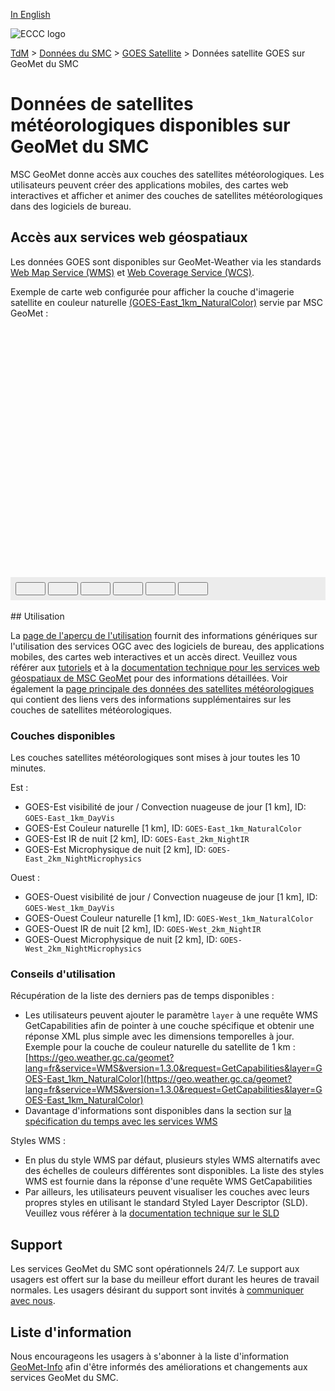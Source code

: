 [In English](readme_satellite_geomet_en.md)

![ECCC logo](../../img_eccc-logo.png)

[TdM](../../readme_fr.md) > [Données du SMC](../readme_fr.md) > [GOES Satellite](readme_satellite_fr.md) > Données satellite GOES sur GeoMet du SMC

# Données de satellites météorologiques disponibles sur GeoMet du SMC

MSC GeoMet donne accès aux couches des satellites météorologiques. Les utilisateurs peuvent créer des applications mobiles, des cartes web interactives et afficher et animer des couches de satellites météorologiques dans des logiciels de bureau.


## Accès aux services web géospatiaux

Les données GOES sont disponibles sur GeoMet-Weather via les standards [Web Map Service (WMS)](../../msc-geomet/wms_fr.md) et [Web Coverage Service (WCS)](../../msc-geomet/wcs_fr.md).

Exemple de carte web configurée pour afficher la couche d'imagerie satellite en couleur naturelle [(GOES-East_1km_NaturalColor)](https://geo.weather.gc.ca/geomet?service=WMS&version=1.3.0&request=GetCapabilities&layer=GOES-East_1km_NaturalColor) servie par MSC GeoMet :

<div id="map" style="height: 400px; position: relative">
</div>
<div id="controller" role="group" aria-label="Animation controls" style="background: #ececec; padding: 0.5rem;">
  <button id="fast-backward" class="btn btn-primary btn-sm" type="button"><i class="fa fa-fast-backward" style="padding: 0rem 1rem"></i></button>
  <button id="step-backward" class="btn btn-primary btn-sm" type="button"><i class="fa fa-step-backward" style="padding: 0rem 1rem"></i></button>
  <button id="play-pause" class="btn btn-primary btn-sm" type="button"><i class="fa fa-play" style="padding: 0rem 1rem"></i></button>
  <button id="step-forward" class="btn btn-primary btn-sm" type="button"><i class="fa fa-step-forward" style="padding: 0rem 1rem"></i></button>
  <button id="fast-forward" class="btn btn-primary btn-sm" type="button"><i class="fa fa-fast-forward" style="padding: 0rem 1rem"></i></button>
  <button id="exportmap" class="btn btn-primary btn-sm" type="button"><i class="fa fa-download" style="padding: 0rem 1rem"></i></button>
  <a id="image-download" download="msc-geomet_web-map_export.png"></a>
  <span id="info" style="padding-left: 0.5rem;cursor: pointer;"></span>
</div>
</br>
## Utilisation

La [page de l'aperçu de l'utilisation](../../usage/readme_fr.md) fournit des informations génériques sur l'utilisation des services OGC avec des logiciels de bureau, des applications mobiles, des cartes web interactives et un accès direct. Veuillez vous référer aux [tutoriels](../../usage/tutorials_fr.md) et à la [documentation technique pour les services web géospatiaux de MSC GeoMet](../../msc-geomet/readme_fr.md#standards-disponibles) pour des informations détaillées. Voir également la [page principale des données des satellites météorologiques](readme_satellite_fr.md) qui contient des liens vers des informations supplémentaires sur les couches de satellites météorologiques.

### Couches disponibles

Les couches satellites météorologiques sont mises à jour toutes les 10 minutes.

Est :

* GOES-Est visibilité de jour / Convection nuageuse de jour [1 km], ID: `GOES-East_1km_DayVis`
* GOES-Est Couleur naturelle [1 km], ID: `GOES-East_1km_NaturalColor`
* GOES-Est IR de nuit [2 km], ID: `GOES-East_2km_NightIR`
* GOES-Est Microphysique de nuit [2 km], ID: `GOES-East_2km_NightMicrophysics`

Ouest :

* GOES-Ouest visibilité de jour / Convection nuageuse de jour [1 km], ID: `GOES-West_1km_DayVis`
* GOES-Ouest Couleur naturelle [1 km], ID: `GOES-West_1km_NaturalColor`
* GOES-Ouest IR de nuit [2 km], ID: `GOES-West_2km_NightIR`
* GOES-Ouest Microphysique de nuit [2 km], ID: `GOES-West_2km_NightMicrophysics`

### Conseils d'utilisation

Récupération de la liste des derniers pas de temps disponibles :

* Les utilisateurs peuvent ajouter le paramètre `layer` à une requête WMS GetCapabilities afin de pointer à une couche spécifique et obtenir une réponse XML plus simple avec les dimensions temporelles à jour. Exemple pour la couche de couleur naturelle du satellite de 1 km : [https://geo.weather.gc.ca/geomet?lang=fr&service=WMS&version=1.3.0&request=GetCapabilities&layer=GOES-East_1km_NaturalColor](https://geo.weather.gc.ca/geomet?lang=fr&service=WMS&version=1.3.0&request=GetCapabilities&layer=GOES-East_1km_NaturalColor)
* Davantage d'informations sont disponibles dans la section sur [la spécification du temps avec les services WMS](../../../msc-geomet/wms_fr#specification-du-temps)

Styles WMS :

* En plus du style WMS par défaut, plusieurs styles WMS alternatifs avec des échelles de couleurs différentes sont disponibles. La liste des styles WMS est fournie dans la réponse d'une requête WMS GetCapabilities
* Par ailleurs, les utilisateurs peuvent visualiser les couches avec leurs propres styles en utilisant le standard Styled Layer Descriptor (SLD). Veuillez vous référer à la [documentation technique sur le SLD](../../../msc-geomet/wms_fr#specification-des-styles)

## Support

Les services GeoMet du SMC sont opérationnels 24/7. Le support aux usagers est offert sur la base du meilleur effort durant les heures de travail normales. Les usagers désirant du support sont invités à [communiquer avec nous](https://weather.gc.ca/mainmenu/contact_us_f.html).


## Liste d'information

Nous encourageons les usagers à s'abonner à la liste d'information [GeoMet-Info](https://comm.collab.science.gc.ca/mailman3/postorius/lists/geomet-info/) afin d'être informés des améliorations et changements aux services GeoMet du SMC.

<style>
  #legend-img {
    margin: 0px;
  }
  #legend-popup {
    position: absolute;
    top: 40px;
    right: 8px;
    z-index: 2;
  }
  .legend-switch{
    top: 8px;
    right: .5em;
  }
  .ol-touch .legend-switch {
    top: 80px;
  }
  .distinguish-switch{
    top: 8px;
    right: 1em;
    width: 15rem;
    position: relative;
  }
  .ol-touch .distinguish-switch{
    top: 80px;
  }
  .distinguish-switch.ol-unselectable.ol-control button{
    width: 15rem;
  }

  .distinguish-switch::before {
    content: "Données de jour seulement"; /* Ajoute le texte que tu veux ici */
    position: absolute;
    top: 50%; /* Ajuste la position verticale si nécessaire */
    left: 50%; /* Ajuste la position horizontale si nécessaire */
    transform: translate(-50%, -50%); /* Centre le texte */
    white-space: nowrap; /* Empêche le texte de passer à la ligne */
  }
</style>

<link rel="stylesheet" href="https://cdn.jsdelivr.net/npm/ol@v7.3.0/ol.css" type="text/css"/>
<script src="https://cdn.polyfill.io/v2/polyfill.min.js?features=requestAnimationFrame,Element.prototype.classList,URL"></script>
<script src="https://cdn.jsdelivr.net/npm/ol@v7.3.0/dist/ol.js"></script>
<script src="https://cdnjs.cloudflare.com/ajax/libs/FileSaver.js/1.3.3/FileSaver.min.js"></script>
<script>
    function isIE() {
      return window.navigator.userAgent.match(/(MSIE|Trident)/);
    }
    var head = document.getElementsByTagName('head')[0];
    var js = document.createElement("script");
    js.type = "text/javascript";
    if (isIE())
    {
        js.src = "../../../js/satellite_ie.js";
        document.getElementById("controller").setAttribute("hidden", true);
    }
    else
    {
        js.src = "../../../js/satellite.js";
    }
    head.appendChild(js);
</script>